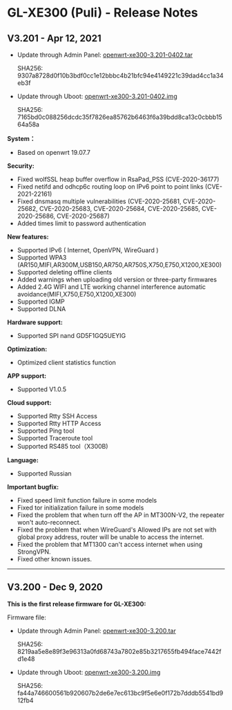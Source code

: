 # GL-XE300 (Puli) - Release Notes

## V3.201 - Apr 12, 2021

- Update through Admin Panel: [openwrt-xe300-3.201-0402.tar](https://s3.us-east-2.amazonaws.com/download.gl-inet.com/firmware/xe300/release/openwrt-xe300-3.201-0402.tar)

    SHA256: 9307a8728d0f10b3bdf0cc1e12bbbc4b21bfc94e4149221c39dad4cc1a34eb3f

- Update through Uboot: [openwrt-xe300-3.201-0402.img](https://s3.us-east-2.amazonaws.com/download.gl-inet.com/firmware/xe300/release/openwrt-xe300-3.201-0402.img)

    SHA256: 7165bd0c088256dcdc35f7826ea85762b6463f6a39bdd8ca13c0cbbb1564a58a

**System：**

- Based on openwrt 19.07.7

**Security:**

- Fixed wolfSSL heap buffer overflow in RsaPad_PSS (CVE-2020-36177)
- Fixed netifd and odhcp6c routing loop on IPv6 point to point links (CVE-2021-22161)
- Fixed dnsmasq multiple vulnerabilities (CVE-2020-25681, CVE-2020-25682, CVE-2020-25683, CVE-2020-25684, CVE-2020-25685, CVE-2020-25686, CVE-2020-25687)
- Added times limit to password authentication

**New features:**

- Supported IPv6 ( Internet, OpenVPN, WireGuard )
- Supported WPA3 (AR150,MIFI,AR300M,USB150,AR750,AR750S,X750,E750,X1200,XE300)
- Supported deleting offline clients
- Added warnings when uploading old version or three-party firmwares
- Added 2.4G WIFI and LTE working channel interference automatic avoidance(MIFI,X750,E750,X1200,XE300)
- Supported IGMP 
- Supported DLNA

**Hardware support:**

- Supported SPI nand GD5F1GQ5UEYIG

**Optimization:**

- Optimized client statistics function

**APP support:**

- Supported V1.0.5

**Cloud support:**

- Supported Rtty SSH Access
- Supported Rtty HTTP Access
- Supported Ping tool
- Supported Traceroute tool
- Supported RS485 tool（X300B)

**Language:**

- Supported Russian

**Important bugfix:**

- Fixed speed limit function failure in some models
- Fixed tor initialization failure in some models
- Fixed the problem that when turn off the AP in MT300N-V2, the repeater won't auto-reconnect.
- Fixed the problem that when WireGuard's Allowed IPs are not set with global proxy address, router will be unable to access the internet. 
- Fixed the problem that MT1300 can't access internet when using StrongVPN.
- Fixed other known issues.

---

## V3.200 - Dec 9, 2020

**This is the first release firmware for GL-XE300:**

Firmware file:

- Update through Admin Panel: [openwrt-xe300-3.200.tar](https://s3.us-east-2.amazonaws.com/download.gl-inet.com/firmware/xe300/release/openwrt-xe300-3.200.tar)

    SHA256: 8219aa5e8e89f3e96313a0fd68743a7802e85b3217655fb494face7442fd1e48

- Update through Uboot: [openwrt-xe300-3.200.img](https://s3.us-east-2.amazonaws.com/download.gl-inet.com/firmware/xe300/release/openwrt-xe300-3.200.img)

    SHA256: fa44a746600561b920607b2de6e7ec613bc9f5e6e0f172b7dddb5541bd912fb4
